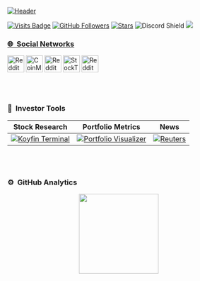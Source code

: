 [![Header](https://pbs.twimg.com/profile_banners/1662106155630354432/1742258469/1500x500 "Header")](https://x.com/DyehuthyTV)

[![Visits Badge](https://badges.pufler.dev/visits/Dyehuthy/Dyehuthy)](https://github.com/Dyehuthy)
[![GitHub Followers](https://img.shields.io/github/followers/dyehuthy?style=social)](https://github.com/Dyehuthy?tab=followers)
[![Stars](https://img.shields.io/badge/Stars-100-blue?logo=github&style=flat)](https://github.com/Dyehuthy?tab=stars)
![Discord Shield](https://discordapp.com/api/guilds/1093732819299209228/widget.png?style=shield)
<a href="https://x.com/DyehuthyTV" ><img src="https://img.shields.io/twitter/follow/DyehuthyTV.svg?style=social" />

### 🌐 &nbsp;Social Networks  
<a align="center">
<a href="https://www.reddit.com/user/DyehuthyTV/"><img align="center" src="https://cdn4.iconfinder.com/data/icons/social-messaging-ui-color-shapes-2-free/128/social-reddit-square1-512.png" alt="Reddit" width="38px"/></a>
<a href="https://coinmarketcap.com/community/profile/Dyehuthy/"><img align="center" src="https://public.bnbstatic.com/image/pgc/202302/f888d2addb0ad23f7ad9dafc5461ade5.jpg" alt="CoinMarketCap Profile" width="38px"/></a>
<a href="https://cryptoquant.com/profile/u/dyehuthy2023?tab=dashboard"><img align="center" src="https://encrypted-tbn0.gstatic.com/images?q=tbn:ANd9GcR7YNNAQwTYO18cv9XRi2X0oPpwMfOEwfdPlA&s" alt="Reddit" width="38px"/></a>
<a href="https://stocktwits.com/Dyehuthy"><img align="center" src="https://encrypted-tbn0.gstatic.com/images?q=tbn:ANd9GcRRPBg9KVpCTU4VR8tCLAgUY-DcNaE5YVssfg&s" alt="StockTwits Profile" width="38px"/></a>
<a href="https://www.kaggle.com/dyehuthy"><img align="center" src="https://www.kaggle.com/static/images/logos/k-logo-opengraph.png" alt="Reddit" width="38px"/></a>
</a>

<br><br>
### 🔧 &nbsp;Investor Tools 
Stock Research | Portfolio Metrics | News                
-------------- | ----------------- | -------------------- 
|[![Koyfin Terminal](https://img.shields.io/badge/koyfin%20terminal-1B1B3A.svg?style=for-the-badge)](https://www.koyfin.com/get-discount-from-a-friend/?ref_id=0OfxPRjOPTjFAQ7YVva1i)|[![Portfolio Visualizer](https://img.shields.io/badge/portfolio%20visualizer-4B0082.svg?style=for-the-badge)](https://www.portfoliovisualizer.com)|[![Reuters](https://img.shields.io/badge/reuters-FF8000.svg?style=for-the-badge&logo=reuters&logoColor=white)](https://www.reuters.com/markets/)| 

<br><br>
### ⚙️ &nbsp;GitHub Analytics
<p align="center">
<a href="https://github.com/dyehuthy">
  <img height="180em" src="https://github-readme-stats-eight-theta.vercel.app/api?username=dyehuthy&show_icons=true&theme=merko&include_all_commits=true&count_private=true"/>
</a>
</p>
